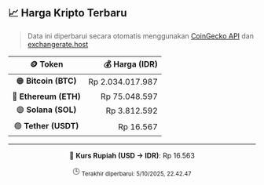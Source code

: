 

<!-- HARGA_KRIPTO -->
## 📈 Harga Kripto Terbaru

> Data ini diperbarui secara otomatis menggunakan [CoinGecko API](https://www.coingecko.com/) dan [exchangerate.host](https://exchangerate.host/)

<div align="center">

| 🪙 Token | 💰 Harga (IDR) |
|:------:|---------------:|
| 🟠 **Bitcoin (BTC)**   | Rp 2.034.017.987 |
| 🔵 **Ethereum (ETH)**  | Rp 75.048.597 |
| 🟣 **Solana (SOL)**    | Rp 3.812.592 |
| 🟢 **Tether (USDT)**   | Rp 16.567 |

---

💱 **Kurs Rupiah (USD → IDR)**: Rp 16.563

🕒 <sub>Terakhir diperbarui: 5/10/2025, 22.42.47</sub>

</div>
<!-- /HARGA_KRIPTO -->